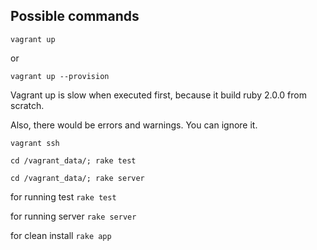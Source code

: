 ## Possible commands

`vagrant up`

or

`vagrant up --provision`

Vagrant up is slow when executed first, because it build ruby 2.0.0 from scratch.

Also, there would be errors and warnings. You can ignore it.

`vagrant ssh`

`cd /vagrant_data/; rake test`

`cd /vagrant_data/; rake server`


for running test
`rake test`

for running server
`rake server`

for clean install
`rake app`
